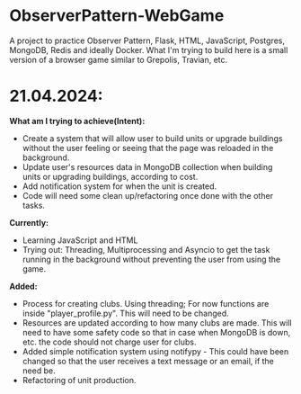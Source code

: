 # ObserverPattern-WebGame
A project to practice Observer Pattern, Flask, HTML, JavaScript, Postgres, MongoDB, Redis and ideally Docker.
What I'm trying to build here is a small version of a browser game similar to Grepolis, Travian, etc.

# 21.04.2024:
**What am I trying to achieve(Intent):**
- Create a system that will allow user to build units or upgrade buildings without the user feeling or seeing that the page was reloaded in the background.
- Update user's resources data in MongoDB collection when building units or upgrading buildings, according to cost.
- Add notification system for when the unit is created.
- Code will need some clean up/refactoring once done with the other tasks.
 
**Currently:**
- Learning JavaScript and HTML
- Trying out: Threading, Multiprocessing and Asyncio to get the task running in the background without preventing the user from using the game.

**Added:**
- Process for creating clubs. Using threading; For now functions are inside "player_profile.py". This will need to be changed.
- Resources are updated according to how many clubs are made. This will need to have some safety code so that in case when MongoDB is down, etc. the code should not charge user for clubs.
- Added simple notification system using notifypy - This could have been changed so that the user receives a text message or an email, if the need be.
- Refactoring of unit production.
